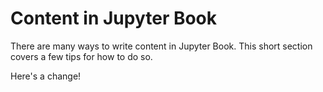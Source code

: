 Content in Jupyter Book
=======================

There are many ways to write content in Jupyter Book. This short section
covers a few tips for how to do so.

Here's a change!

